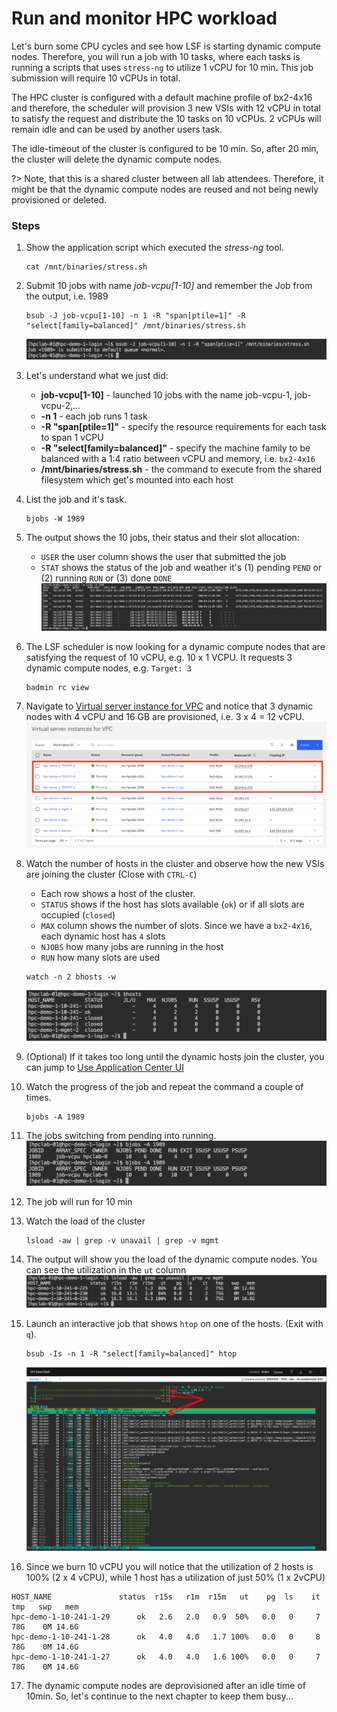 # Run and monitor HPC workload

Let's burn some CPU cycles and see how LSF is starting dynamic compute nodes. Therefore, you will run a job with 10 tasks, where each tasks is running a scripts that uses `stress-ng` to utilize 1 vCPU for 10 min. This job submission will require 10 vCPUs in total.

The HPC cluster is configured with a default machine profile of bx2-4x16 and therefore, the scheduler will provision 3 new VSIs with 12 vCPU in total to satisfy the request and distribute the 10 tasks on 10 vCPUs. 2 vCPUs will remain idle and can be used by another users task.

The idle-timeout of the cluster is configured to be 10 min. So, after 20 min, the cluster will delete the dynamic compute nodes.

?> Note, that this is a shared cluster between all lab attendees. Therefore, it might be that the dynamic compute nodes are reused and not being newly provisioned or deleted.

### Steps

1. Show the application script which executed the *stress-ng* tool.
   ```
   cat /mnt/binaries/stress.sh
   ```
2. Submit 10 jobs with name *job-vcpu[1-10]* and remember the Job <ID> from the output, i.e. 1989

   ```
   bsub -J job-vcpu[1-10] -n 1 -R "span[ptile=1]" -R "select[family=balanced]" /mnt/binaries/stress.sh
   ```
   ![](./images/40-bsub.png ':size=600')
3. Let's understand what we just did:
   - **job-vcpu[1-10]** - launched 10 jobs with the name job-vcpu-1, job-vcpu-2,... 
   - **-n 1** - each job runs 1 task
   - **-R "span[ptile=1]"** - specify the resource requirements for each task to span 1 vCPU
   - **-R "select[family=balanced]"** - specify the machine family to be balanced with a 1:4 ratio between vCPU and memory, i.e. `bx2-4x16`
   - **/mnt/binaries/stress.sh** - the command to execute from the shared filesystem which get's mounted into each host
4. List the job and it's task.
   ```
   bjobs -W 1989
   ```
5. The output shows the 10 jobs, their status and their slot allocation:
    - `USER` the user column shows the user that submitted the job
    - `STAT` shows the status of the job and weather it's (1) pending `PEND` or (2) running `RUN` or (3) done `DONE`
   ![](./images/40-bjobs-detail.png ':size=600')
6. The LSF scheduler is now looking for a dynamic compute nodes that are satisfying the request of 10 vCPU, e.g. 10 x 1 VCPU. It requests 3 dynamic compute nodes, e.g. `Target: 3`
   ```
   badmin rc view
   ```
7. Navigate to [Virtual server instance for VPC](https://cloud.ibm.com/infrastructure/compute/vs) and notice that 3 dynamic nodes with 4 vCPU and 16 GB are provisioned, i.e. 3 x 4 = 12 vCPU.
   ![](images/40-dynamic-nodes.png ':size=600')
8. Watch the number of hosts in the cluster and observe how the new VSIs are joining the cluster (Close with `CTRL-C`)
   - Each row shows a host of the cluster.
   - `STATUS` shows if the host has slots available (`ok`) or if all slots are occupied (`closed`)
   - `MAX` column shows the number of slots. Since we have a `bx2-4x16`, each dynamic host has `4` slots
   - `NJOBS` how many jobs are running in the host
   - `RUN` how many slots are used
   ```
   watch -n 2 bhosts -w
   ```
   ![](./images/40-bhosts.png ':size=600')
9. (Optional) If it takes too long until the dynamic hosts join the cluster, you can jump to [Use Application Center UI](42-pac-workload)
10. Watch the progress of the job and repeat the command a couple of times.
    ```
    bjobs -A 1989
    ```
11. The jobs switching from pending into running.
   ![](./images/40-bjobs.png ':size=600')
12. The job will run for 10 min
13. Watch the load of the cluster
    ```
    lsload -aw | grep -v unavail | grep -v mgmt
    ```
14. The output will show you the load of the dynamic compute nodes. You can see the utilization in the `ut` column
   ![](./images/40-lsload.png ':size=600')
15. Launch an interactive job that shows `htop` on one of the hosts. (Exit with `q`). 
    ```
    bsub -Is -n 1 -R "select[family=balanced]" htop
    ```
    ![](images/40-htop2.png ':size=600')
16. Since we burn 10 vCPU you will notice that the utilization of 2 hosts is 100% (2 x 4 vCPU), while 1 host has a utilization of just 50% (1 x 2vCPU)
   ```
   HOST_NAME               status  r15s   r1m  r15m   ut    pg  ls    it   tmp   swp   mem   
   hpc-demo-1-10-241-1-29      ok   2.6   2.0   0.9  50%   0.0   0     7   78G    0M 14.6G
   hpc-demo-1-10-241-1-28      ok   4.0   4.0   1.7 100%   0.0   0     8   78G    0M 14.6G
   hpc-demo-1-10-241-1-27      ok   4.0   4.0   1.6 100%   0.0   0     7   78G    0M 14.6G
   ```
17. The dynamic compute nodes are deprovisioned after an idle time of 10min. So, let's continue to the next chapter to keep them busy...

